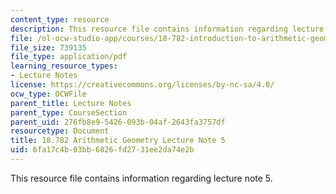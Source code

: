 ```yaml
---
content_type: resource
description: This resource file contains information regarding lecture note 5.
file: /ol-ocw-studio-app/courses/18-782-introduction-to-arithmetic-geometry-fall-2013/6fa17c4b03bb6826fd2731ee2da74e2b_MIT18_782F13_lec5.pdf
file_size: 739135
file_type: application/pdf
learning_resource_types:
- Lecture Notes
license: https://creativecommons.org/licenses/by-nc-sa/4.0/
ocw_type: OCWFile
parent_title: Lecture Notes
parent_type: CourseSection
parent_uid: 276fb8e9-5426-093b-04af-2643fa3757df
resourcetype: Document
title: 18.782 Arithmetic Geometry Lecture Note 5
uid: 6fa17c4b-03bb-6826-fd27-31ee2da74e2b
---
```

This resource file contains information regarding lecture note 5.